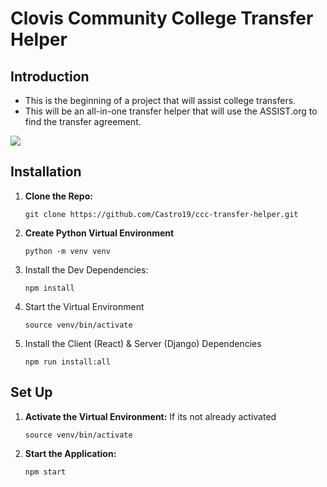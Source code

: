 # Clovis Community College Transfer Helper

## Introduction

- This is the beginning of a project that will assist college transfers.
- This will be an all-in-one transfer helper that will use the ASSIST.org to find the transfer agreement.

![](https://live.staticflickr.com/65535/53666935444_1c9e904336.jpg)

## Installation

1. **Clone the Repo:**

   ```
   git clone https://github.com/Castro19/ccc-transfer-helper.git
   ```

2. **Create Python Virtual Environment**

   ```
   python -m venv venv
   ```

3. Install the Dev Dependencies:

   ```
   npm install
   ```

4. Start the Virtual Environment

   ```
   source venv/bin/activate
   ```

5. Install the Client (React) & Server (Django) Dependencies

   ```
   npm run install:all
   ```

## Set Up

1. **Activate the Virtual Environment:** If its not already activated

   ```
   source venv/bin/activate
   ```

2. **Start the Application:**

   ```
   npm start
   ```
